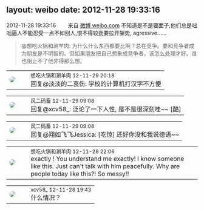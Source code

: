 layout: weibo
date: 2012-11-28 19:33:16
---
<meta name="referrer" content="no-referrer" />

2012-11-28 19:33:16  &nbsp;&nbsp;&nbsp;&nbsp;&nbsp;&nbsp; 来自 <a href="http://weibo.com/" rel="nofollow">微博 weibo.com</a>
不知道是不是要面子,他们总是咄咄逼人不能忍受一点不如别人,恨不得较劲要拉开架势, agressive......
>  @想吃火锅和涮羊肉: 为什么什么东西都要比啊？总在竞争。要和竞争者成为朋友是不明智的。但如果朋友把自己想象成竞争者，该怎么处理才好。谁也阻止不了他非得那么想。 ​​​

<table style="width: 100%;">
  <tr>
    <td style="width: 40px;"><img style="border-radius:50%" src="https://tva1.sinaimg.cn/crop.0.1.751.751.50/71c5c7f8jw8f5hblff0u4j20kv0ky3zn.jpg?KID=imgbed,tva&Expires=1624465829&ssig=MHYLWGBuPq"></td>
    <td colspan="2"><small>想吃火锅和涮羊肉 12-11-29 20:18</small><br/>回复@淡淡的二哀伤: 学校的计算机打汉字不方便</td>
  </tr>
</table>

<table style="width: 100%;">
  <tr>
    <td style="width: 40px;"><img style="border-radius:50%" src="https://tva3.sinaimg.cn/crop.0.0.639.639.50/6d2a6003jw8f3idy69w2gj20hs0hrt9g.jpg?KID=imgbed,tva&Expires=1624465829&ssig=sg5dzBRj8i"></td>
    <td colspan="2"><small>风二码畜 12-11-29 09:08</small><br/>回复@xcv58_: 泛论了一下人性, 是不是很深刻哇~~ [酷]</td>
  </tr>
</table>

<table style="width: 100%;">
  <tr>
    <td style="width: 40px;"><img style="border-radius:50%" src="https://tva3.sinaimg.cn/crop.0.0.639.639.50/6d2a6003jw8f3idy69w2gj20hs0hrt9g.jpg?KID=imgbed,tva&Expires=1624465829&ssig=sg5dzBRj8i"></td>
    <td colspan="2"><small>风二码畜 12-11-29 09:08</small><br/>回复@翔如飞飞Jessica: [吃惊] 还好你没和我说德语~~</td>
  </tr>
</table>

<table style="width: 100%;">
  <tr>
    <td style="width: 40px;"><img style="border-radius:50%" src="https://tva1.sinaimg.cn/crop.0.1.751.751.50/71c5c7f8jw8f5hblff0u4j20kv0ky3zn.jpg?KID=imgbed,tva&Expires=1624465829&ssig=MHYLWGBuPq"></td>
    <td colspan="2"><small>想吃火锅和涮羊肉 12-11-28 22:06</small><br/>exactly ! You understand me exactly! I know someone like this. Just can't talk with him peacefully. Why are people today like this?! So messy!!</td>
  </tr>
</table>

<table style="width: 100%;">
  <tr>
    <td style="width: 40px;"><img style="border-radius:50%" src="https://tva3.sinaimg.cn/crop.0.0.1242.1242.50/801f7e9ajw8f3peekcgoqj20yi0yidg9.jpg?KID=imgbed,tva&Expires=1624465829&ssig=71H025fubK"></td>
    <td colspan="2"><small>xcv58_ 12-11-28 19:43</small><br/>什么情况？</td>
  </tr>
</table>
